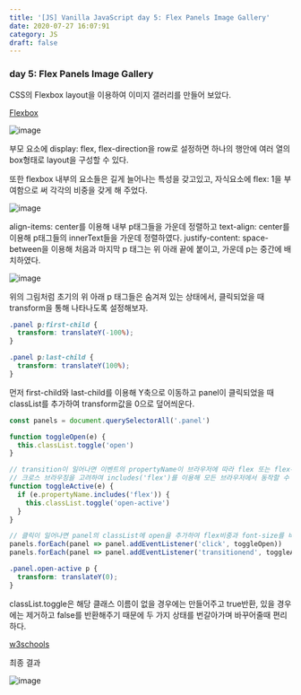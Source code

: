 ```yaml
---
title: '[JS] Vanilla JavaScript day 5: Flex Panels Image Gallery'
date: 2020-07-27 16:07:91
category: JS
draft: false
---
```


### day 5: Flex Panels Image Gallery

CSS의 Flexbox layout을 이용하여 이미지 갤러리를 만들어 보았다.

[Flexbox](https://css-tricks.com/snippets/css/a-guide-to-flexbox/)

![image](/image/day5-1.PNG)

부모 요소에 display: flex, flex-direction을 row로 설정하면 하나의 행안에 여러 열의 box형태로 layout을 구성할 수 있다.

또한 flexbox 내부의 요소들은 길게 늘어나는 특성을 갖고있고, 자식요소에 flex: 1을 부여함으로 써 각각의 비중을 갖게 해 주었다.

![image](/image/day5-2.PNG)

align-items: center를 이용해 내부 p태그들을 가운데 정렬하고
text-align: center를 이용해 p태그들의 innerText들을 가운데 정렬하였다.
justify-content: space-between을 이용해 처음과 마지막 p 태그는 위 아래 끝에 붙이고, 가운데 p는 중간에 배치하였다.

![image](/image/day5-1.PNG)

위의 그림처럼 초기의 위 아래 p 태그들은 숨겨져 있는 상태에서, 클릭되었을 때 transform을 통해 나타나도록 설정해보자.

```css
.panel p:first-child {
  transform: translateY(-100%);
}

.panel p:last-child {
  transform: translateY(100%);
}
```

먼저 first-child와 last-child를 이용해 Y축으로 이동하고
panel이 클릭되었을 때 classList를 추가하여 transform값을 0으로 덮어씌운다.

```js
const panels = document.querySelectorAll('.panel')

function toggleOpen(e) {
  this.classList.toggle('open')
}

// transition이 일어나면 이벤트의 propertyName이 브라우저에 따라 flex 또는 flex-grow로 나타나게 된다.
// 크로스 브라우징을 고려하여 includes('flex')를 이용해 모든 브라우저에서 동작할 수 있도록 한다.
function toggleActive(e) {
  if (e.propertyName.includes('flex')) {
    this.classList.toggle('open-active')
  }
}

// 클릭이 일어나면 panel의 classList에 open을 추가하여 flex비중과 font-size를 바꾸고, transition이 끝난 이후에, 양 끝의 숨겨진 p tag들이 나타나도록 설정하였다.
panels.forEach(panel => panel.addEventListener('click', toggleOpen))
panels.forEach(panel => panel.addEventListener('transitionend', toggleActive))
```

```css
.panel.open-active p {
  transform: translateY(0);
}
```

classList.toggle은 해당 클래스 이름이 없을 경우에는 만들어주고 true반환, 있을 경우에는 제거하고 false를 반환해주기 때문에 두 가지 상태를 번갈아가며 바꾸어줄때 편리하다.

[w3schools](https://www.w3schools.com/jsref/prop_element_classlist.asp)

최종 결과

![image](/image/day5-4.gif)
